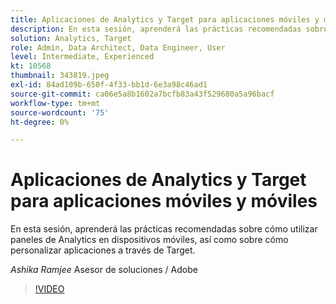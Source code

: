 ```yaml
---
title: Aplicaciones de Analytics y Target para aplicaciones móviles y móviles
description: En esta sesión, aprenderá las prácticas recomendadas sobre cómo utilizar paneles de Analytics en dispositivos móviles, así como sobre cómo personalizar aplicaciones a través de Target.
solution: Analytics, Target
role: Admin, Data Architect, Data Engineer, User
level: Intermediate, Experienced
kt: 10568
thumbnail: 343819.jpeg
exl-id: 84ad109b-650f-4f33-bb1d-6e3a98c46ad1
source-git-commit: ca06e5a8b1602a7bcfb83a43f529680a5a96bacf
workflow-type: tm+mt
source-wordcount: '75'
ht-degree: 0%

---
```


# Aplicaciones de Analytics y Target para aplicaciones móviles y móviles

En esta sesión, aprenderá las prácticas recomendadas sobre cómo utilizar paneles de Analytics en dispositivos móviles, así como sobre cómo personalizar aplicaciones a través de Target.

*Ashika Ramjee* Asesor de soluciones / Adobe

>[!VIDEO](https://video.tv.adobe.com/v/343819/?quality=12&learn=on)
